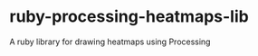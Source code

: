 ruby-processing-heatmaps-lib
============================

A ruby library for drawing heatmaps using Processing

